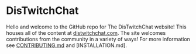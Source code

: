 # DisTwitchChat
Hello and welcome to the GitHub repo for The DisTwitchChat website! This houses all of the content at [distwitchchat.com](https://distwitchchat.com). The site welcomes contributions from the community in a variety of ways! For more information see [CONTRIBUTING.md](CONTRIBUTING.md) and [INSTALLATION.md].